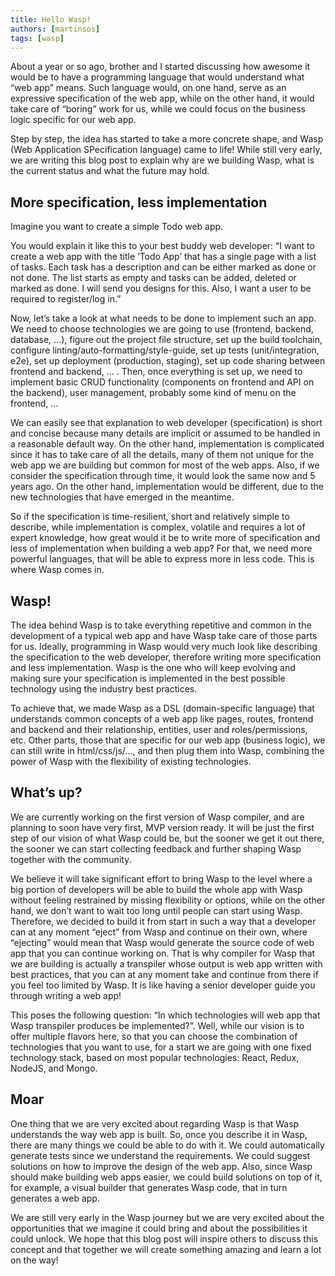 ```yaml
---
title: Hello Wasp!
authors: [martinsos]
tags: [wasp]
---
```


About a year or so ago, brother and I started discussing how awesome it would be to have a programming language that would understand what “web app” means. Such language would, on one hand, serve as an expressive specification of the web app, while on the other hand, it would take care of “boring” work for us, while we could focus on the business logic specific for our web app.

Step by step, the idea has started to take a more concrete shape, and Wasp (Web Application SPecification language) came to life! While still very early, we are writing this blog post to explain why are we building Wasp, what is the current status and what the future may hold.

<!-- truncate -->

## More specification, less implementation

Imagine you want to create a simple Todo web app.

You would explain it like this to your best buddy web developer: “I want to create a web app with the title ‘Todo App’ that has a single page with a list of tasks. Each task has a description and can be either marked as done or not done. The list starts as empty and tasks can be added, deleted or marked as done. I will send you designs for this. Also, I want a user to be required to register/log in.”

Now, let’s take a look at what needs to be done to implement such an app. We need to choose technologies we are going to use (frontend, backend, database, …), figure out the project file structure, set up the build toolchain, configure linting/auto-formatting/style-guide, set up tests (unit/integration, e2e), set up deployment (production, staging), set up code sharing between frontend and backend, … . Then, once everything is set up, we need to implement basic CRUD functionality (components on frontend and API on the backend), user management, probably some kind of menu on the frontend, …

We can easily see that explanation to web developer (specification) is short and concise because many details are implicit or assumed to be handled in a reasonable default way. On the other hand, implementation is complicated since it has to take care of all the details, many of them not unique for the web app we are building but common for most of the web apps. Also, if we consider the specification through time, it would look the same now and 5 years ago. On the other hand, implementation would be different, due to the new technologies that have emerged in the meantime.

So if the specification is time-resilient, short and relatively simple to describe, while implementation is complex, volatile and requires a lot of expert knowledge, how great would it be to write more of specification and less of implementation when building a web app? For that, we need more powerful languages, that will be able to express more in less code. This is where Wasp comes in.

## Wasp!

The idea behind Wasp is to take everything repetitive and common in the development of a typical web app and have Wasp take care of those parts for us. Ideally, programming in Wasp would very much look like describing the specification to the web developer, therefore writing more specification and less implementation. Wasp is the one who will keep evolving and making sure your specification is implemented in the best possible technology using the industry best practices.

To achieve that, we made Wasp as a DSL (domain-specific language) that understands common concepts of a web app like pages, routes, frontend and backend and their relationship, entities, user and roles/permissions, etc. Other parts, those that are specific for our web app (business logic), we can still write in html/css/js/…, and then plug them into Wasp, combining the power of Wasp with the flexibility of existing technologies.

## What’s up?

We are currently working on the first version of Wasp compiler, and are planning to soon have very first, MVP version ready. It will be just the first step of our vision of what Wasp could be, but the sooner we get it out there, the sooner we can start collecting feedback and further shaping Wasp together with the community.

We believe it will take significant effort to bring Wasp to the level where a big portion of developers will be able to build the whole app with Wasp without feeling restrained by missing flexibility or options, while on the other hand, we don’t want to wait too long until people can start using Wasp. Therefore, we decided to build it from start in such a way that a developer can at any moment “eject” from Wasp and continue on their own, where “ejecting” would mean that Wasp would generate the source code of web app that you can continue working on. That is why compiler for Wasp that we are building is actually a transpiler whose output is web app written with best practices, that you can at any moment take and continue from there if you feel too limited by Wasp. It is like having a senior developer guide you through writing a web app!

This poses the following question: “In which technologies will web app that Wasp transpiler produces be implemented?”. Well, while our vision is to offer multiple flavors here, so that you can choose the combination of technologies that you want to use, for a start we are going with one fixed technology stack, based on most popular technologies: React, Redux, NodeJS, and Mongo.

## Moar

One thing that we are very excited about regarding Wasp is that Wasp understands the way web app is built. So, once you describe it in Wasp, there are many things we could be able to do with it. We could automatically generate tests since we understand the requirements. We could suggest solutions on how to improve the design of the web app. Also, since Wasp should make building web apps easier, we could build solutions on top of it, for example, a visual builder that generates Wasp code, that in turn generates a web app.

We are still very early in the Wasp journey but we are very excited about the opportunities that we imagine it could bring and about the possibilities it could unlock. We hope that this blog post will inspire others to discuss this concept and that together we will create something amazing and learn a lot on the way!
